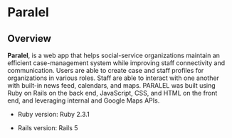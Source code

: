 # Paralel



## Overview


**Paralel**, is a web app that helps social-service organizations maintain an efficient case-management system while improving staff connectivity and communication. Users are able to create case and staff profiles for organizations in various roles. Staff are able to interact with one another with built-in news feed, calendars, and maps. PARALEL was built using Ruby on Rails on the back end, JavaScript, CSS, and HTML on the front end, and leveraging internal and Google Maps APIs.

* Ruby version:
  Ruby 2.3.1

* Rails version:
  Rails 5
